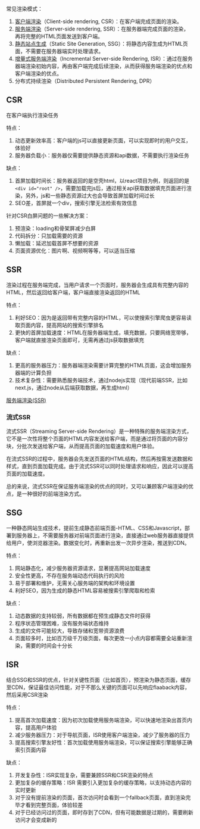 常见渲染模式：

1.  [客户端渲染](#CSR)（Client-side rendering, CSR）：在客户端完成页面的渲染。
2.  [服务端渲染](#SSR)（Server-side rendering, SSR）：在服务器端完成页面的渲染，再将完整的HTML页面发送到客户端。
3.  [静态站点生成](#SSG)（Static Site Generation, SSG）：将静态内容生成为HTML页面，不需要在服务器端实时处理请求。
4. [增量式服务端渲染](#ISR)（Incremental Server-side Rendering, ISR）：通过在服务器端渲染初始内容，再由客户端完成后续渲染，从而获得服务端渲染的优点和客户端渲染的优点。
5. 分布式持续渲染（Distributed Persistent Rendering, DPR）

## CSR

在客户端执行渲染任务

特点：

1. 动态更新效率高：客户端的js可以直接更新页面，可以实现即时的用户交互，体验好
2. 服务器负载小：服务器仅需要提供静态资源和api数据，不需要执行渲染任务

缺点：

1. 首屏加载时间长：服务器返回的是空壳html，以react项目为例，则返回的是`<div id="root" />`，需要加载完js后，通过相关api获取数据填充页面进行渲染，另外，js和一些静态资源过大也会导致首屏加载时间过长
2. SEO差，首屏就一个div，搜索引擎无法检索有效信息

针对CSR白屏问题的一些解决方案：

1. 预渲染：loading和骨架屏减少白屏
2. 代码拆分：只加载需要的资源
3. 懒加载：延迟加载首屏不想要的资源
4. 页面资源优化：图片啊、视频啊等等，可以适当压缩

## SSR

渲染过程在服务端完成，当用户请求一个页面时，服务器会生成具有完整内容的HTML，然后返回给客户端，客户端直接渲染返回的HTML

特点：

1. 利好SEO：因为是返回带有完整内容的HTML，可以使搜索引擎爬虫更容易读取页面内容，提高网站的搜索引擎排名
2. 更快的首屏加载速度：HTML在服务器端生成，填充数据，只要网络宽带够，客户端就直接渲染页面即可，无需再通过js获取数据填充

缺点：

1. 更高的服务器压力：服务器端渲染需要计算完整的HTML页面，这会增加服务器端的计算负担
2. 技术复杂性：需要熟悉服务端技术，通过nodejs实现（现代前端SSR，比如next.js，通过node从后端获取数据，再生成html）

[服务端渲染(SSR)](https://zhuanlan.zhihu.com/p/90746589)

### 流式SSR

流式SSR（Streaming Server-side Rendering）是一种特殊的服务端渲染方式，它不是一次性将整个页面的HTML内容发送给客户端，而是通过将页面的内容分块，分批次发送给客户端，从而提高页面的加载速度和用户体验。

在流式SSR的过程中，服务器会先发送页面的HTML结构，然后再按需发送数据和样式，直到页面加载完成。由于流式SSR可以同时处理请求和响应，因此可以提高页面的加载速度。

总的来说，流式SSR在保证服务端渲染的优点的同时，又可以兼顾客户端渲染的优点，是一种很好的前端渲染方式。

## SSG

一种静态网站生成技术，提前生成静态前端页面-HTML、CSS和Javascript，部署到服务器上，不需要服务器对前端页面进行渲染，直接通过web服务器直接提供给用户，使浏览器渲染。数据变化时，再重新出发一次异步渲染，推送到CDN。

特点：

1. 网站静态化，减少服务器资源请求，显著提高网站加载速度
2. 安全性更高，不存在服务端动态代码执行的风险
3. 易于部署和维护，无需关心服务端的架构和环境设置
4. 利好SEO，因为生成的静态HTML容易被搜索引擎爬取和检索

缺点：

1. 动态数据的支持较弱，所有数据都在预生成静态文件时获得
2. 程序状态管理困难，没有服务端状态维持
3. 生成的文件可能较大，导致存储和宽带资源浪费
4. 页面较多时，比如百万级千万级页面，每次更改一小点内容都需要全站重新渲染，需要的时间会十分长

## ISR

结合SSG和SSR的优点，针对关键性页面（比如首页），预渲染为静态页面，缓存至CDN，保证最佳访问性能，对于不那么关键的页面可以先响应flaaback内容，然后采用CSR渲染

特点：

1. 提高首次加载速度：因为初次加载使用服务端渲染，可以快速地渲染出首页内容，提高用户体验
2. 减少服务器压力：对于导航页面，ISR使用客户端渲染，减少了服务器的压力
3. 提高搜索引擎友好性：首次加载使用服务端渲染，可以保证搜索引擎能够正确索引页面内容

缺点：

1. 开发复杂性：ISR实现复杂，需要兼顾SSR和CSR渲染的特点
2. 更加复杂的缓存策略：ISR 需要引入更加复杂的缓存策略，以支持动态内容的实时更新
3. 对于没有提前渲染的页面，首次访问时会看到一个fallback页面，直到渲染完毕才看到完整页面，体验较差
4. 对于已经访问过的页面，即时存到了CDN，但有可能数据是过期的，需要刷新访问才会变成新的